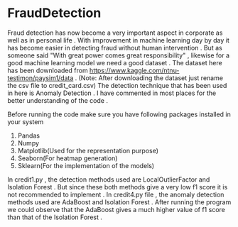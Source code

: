 # FraudDetection
Fraud detection has now become a very important aspect in corporate as well as in personal life . With improvement in machine learning day by day it has become easier in detecting fraud without human intervention . But as someone said "With great power comes great responsibility" , likewise for a good machine learning model we need a good dataset . The dataset here has been downloaded from https://www.kaggle.com/ntnu-testimon/paysim1/data . (Note: After downloading the dataset just rename the csv file to credit_card.csv)
The detection technique that has been used in here is Anomaly Detection .
I have commented in most places for the better understanding of the code .

Before running the code make sure you have following packages installed in your system
 1. Pandas
 2. Numpy
 3. Matplotlib(Used for the representation purpose)
 4. Seaborn(For heatmap generation) 
 5. Sklearn(For the implementation of the models)
 
 In credit1.py , the detection methods used are LocalOutlierFactor and Isolation Forest . But since these both methods give a very low f1 score it is not recommended to implement . 
 In credit4.py file , the anomaly detection methods used are AdaBoost and Isolation Forest . After running the program we could observe that the AdaBoost gives a much higher value of f1 score than that of the Isolation Forest . 
 

